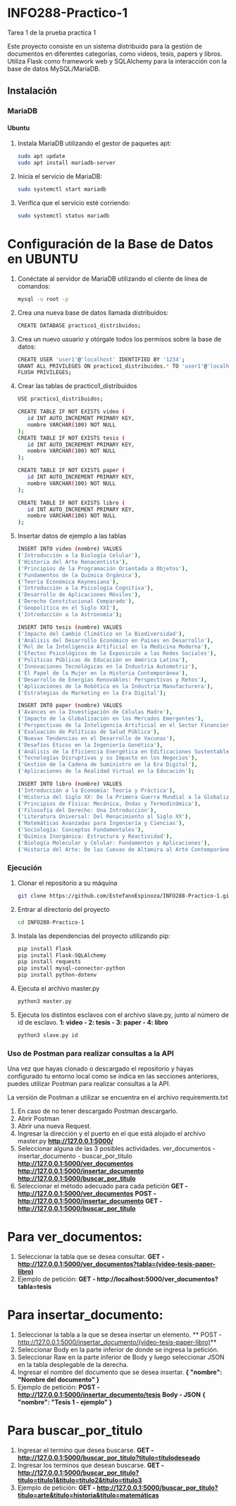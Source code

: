 # INFO288-Practico-1
Tarea 1 de la prueba practica 1

Este proyecto consiste en un sistema distribuido para la gestión de documentos en diferentes categorías, como videos, tesis, papers y libros. Utiliza Flask como framework web y SQLAlchemy para la interacción con la base de datos MySQL/MariaDB.

## Instalación

### MariaDB

#### Ubuntu
1. Instala MariaDB utilizando el gestor de paquetes apt:
   ```bash
   sudo apt update
   sudo apt install mariadb-server
2. Inicia el servicio de MariaDB:
   ```bash
   sudo systemctl start mariadb
3. Verifica que el servicio esté corriendo:
   ```bash
   sudo systemctl status mariadb

# Configuración de la Base de Datos en UBUNTU

1. Conéctate al servidor de MariaDB utilizando el cliente de línea de comandos:
    ```bash
   mysql -u root -p
3. Crea una nueva base de datos llamada distribuidos:
   ```bash
   CREATE DATABASE practico1_distribuidos;
5. Crea un nuevo usuario y otórgale todos los permisos sobre la base de datos:
    ```bash
   CREATE USER 'user1'@'localhost' IDENTIFIED BY '1234';
   GRANT ALL PRIVILEGES ON practico1_distribuidos.* TO 'user1'@'localhost';
   FLUSH PRIVILEGES;
6. Crear las tablas de practico1_distribuidos
    ```bash
   USE practico1_distribuidos;

   CREATE TABLE IF NOT EXISTS video (
       id INT AUTO_INCREMENT PRIMARY KEY,
       nombre VARCHAR(100) NOT NULL
   );
   CREATE TABLE IF NOT EXISTS tesis (
       id INT AUTO_INCREMENT PRIMARY KEY,
       nombre VARCHAR(100) NOT NULL
   );
   
   CREATE TABLE IF NOT EXISTS paper (
       id INT AUTO_INCREMENT PRIMARY KEY,
       nombre VARCHAR(100) NOT NULL
   );
   
   CREATE TABLE IF NOT EXISTS libro (
       id INT AUTO_INCREMENT PRIMARY KEY,
       nombre VARCHAR(100) NOT NULL
   );
7. Insertar datos de ejemplo a las tablas
    ```bash
   INSERT INTO video (nombre) VALUES
   ('Introducción a la Biología Celular'),
   ('Historia del Arte Renacentista'),
   ('Principios de la Programación Orientada a Objetos'),
   ('Fundamentos de la Química Orgánica'),
   ('Teoría Económica Keynesiana'),
   ('Introducción a la Psicología Cognitiva'),
   ('Desarrollo de Aplicaciones Móviles'),
   ('Derecho Constitucional Comparado'),
   ('Geopolítica en el Siglo XXI'),
   ('Introducción a la Astronomía');
   
   INSERT INTO tesis (nombre) VALUES
   ('Impacto del Cambio Climático en la Biodiversidad'),
   ('Análisis del Desarrollo Económico en Países en Desarrollo'),
   ('Rol de la Inteligencia Artificial en la Medicina Moderna'),
   ('Efectos Psicológicos de la Exposición a las Redes Sociales'),
   ('Políticas Públicas de Educación en América Latina'),
   ('Innovaciones Tecnológicas en la Industria Automotriz'),
   ('El Papel de la Mujer en la Historia Contemporánea'),
   ('Desarrollo de Energías Renovables: Perspectivas y Retos'),
   ('Aplicaciones de la Robótica en la Industria Manufacturera'),
   ('Estrategias de Marketing en la Era Digital');
   
   INSERT INTO paper (nombre) VALUES
   ('Avances en la Investigación de Células Madre'),
   ('Impacto de la Globalización en los Mercados Emergentes'),
   ('Perspectivas de la Inteligencia Artificial en el Sector Financiero'),
   ('Evaluación de Políticas de Salud Pública'),
   ('Nuevas Tendencias en el Desarrollo de Vacunas'),
   ('Desafíos Éticos en la Ingeniería Genética'),
   ('Análisis de la Eficiencia Energética en Edificaciones Sustentables'),
   ('Tecnologías Disruptivas y su Impacto en los Negocios'),
   ('Gestión de la Cadena de Suministro en la Era Digital'),
   ('Aplicaciones de la Realidad Virtual en la Educación');
   
   INSERT INTO libro (nombre) VALUES
   ('Introducción a la Economía: Teoría y Práctica'),
   ('Historia del Siglo XX: De la Primera Guerra Mundial a la Globalización'),
   ('Principios de Física: Mecánica, Ondas y Termodinámica'),
   ('Filosofía del Derecho: Una Introducción'),
   ('Literatura Universal: Del Renacimiento al Siglo XX'),
   ('Matemáticas Avanzadas para Ingeniería y Ciencias'),
   ('Sociología: Conceptos Fundamentales'),
   ('Química Inorgánica: Estructura y Reactividad'),
   ('Biología Molecular y Celular: Fundamentos y Aplicaciones'),
   ('Historia del Arte: De las Cuevas de Altamira al Arte Contemporáneo');
    
### Ejecución
1. Clonar el repositorio a su máquina
    ```bash
   git clone https://github.com/EstefanoEspinoza/INFO288-Practico-1.git
2. Entrar al directorio del proyecto
    ```bash
   cd INFO288-Practico-1
3. Instala las dependencias del proyecto utilizando pip:
   ```bash
   pip install Flask
   pip install Flask-SQLAlchemy
   pip install requests
   pip install mysql-connector-python
   pip install python-dotenv
4. Ejecuta el archivo master.py
   ```bash
   python3 master.py
5. Ejecuta los distintos esclavos con el archivo slave.py, junto al número de id de esclavo. **1: video - 2: tesis - 3: paper - 4: libro**
     ```bash
   python3 slave.py id

### Uso de Postman para realizar consultas a la API
Una vez que hayas clonado o descargado el repositorio y hayas configurado tu entorno local como se indica en las secciones anteriores, puedes utilizar Postman para realizar consultas a la API.

La versión de Postman a utilizar se encuentra en el archivo requirements.txt

1. En caso de no tener descargado Postman descargarlo.
2. Abrir Postman
3. Abrir una nueva Request.
4. Ingresar la dirección y el puerto en el que está alojado el archivo master.py
   **http://127.0.0.1:5000/**
5. Seleccionar alguna de las 3 posibles actividades. ver_documentos - insertar_documento - buscar_por_titulo
   **http://127.0.0.1:5000/ver_documentos**
   **http://127.0.0.1:5000/insertar_documento**
   **http://127.0.0.1:5000/buscar_por_titulo**
6. Seleccionar el método adecuado para cada petición
   **GET - http://127.0.0.1:5000/ver_documentos**
   **POST - http://127.0.0.1:5000/insertar_documento**
   **GET - http://127.0.0.1:5000/buscar_por_titulo**

# Para ver_documentos:

1. Seleccionar la tabla que se desea consultar.
    **GET - http://127.0.0.1:5000/ver_documentos?tabla=(video-tesis-paper-libro)**
2. Ejemplo de petición:
   **GET - http://localhost:5000/ver_documentos?tabla=tesis**

# Para insertar_documento:

1. Seleccionar la tabla a la que se desea insertar un elemento.
   ** POST - http://127.0.0.1:5000/insertar_documento/(video-tesis-paper-libro)**
2. Seleccionar Body en la parte inferior de donde se ingresa la petición.
3. Seleccionar Raw en la parte inferior de Body y luego seleccionar JSON en la tabla desplegable de la derecha.
4. Ingresar el nombre del documento que se desea insertar.
   **{
    "nombre": "Nombre del documento"
   }**
5. Ejemplo de petición:
   **POST - http://127.0.0.1:5000/insertar_documento/tesis**
   **Body - JSON**
    **{
    "nombre": "Tesis 1 - ejemplo"
    }**

# Para buscar_por_titulo

1. Ingresar el termino que desea buscarse.
   **GET - http://127.0.0.1:5000/buscar_por_titulo?titulo=titulodeseado**
2. Ingresar los terminos que desean buscarse.
   **GET - http://127.0.0.1:5000/buscar_por_titulo?titulo=titulo1&titulo=titulo2&titulo=titulo3**
3. Ejemplo de petición:
   **GET - http://127.0.0.1:5000/buscar_por_titulo?titulo=arte&titulo=historia&titulo=matemáticas**








